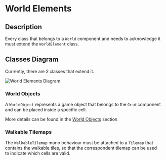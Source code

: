 # World Elements

## Description

Every class that belongs to a `World` component and needs to acknowledge it must extend the `WorldElement` class.

## Classes Diagram

Currently, there are 2 classes that extend it.

![World Elements Diagram](../images/WorldElementsDiagram.png)

### World Objects

A `WorldObject` represents a game object that belongs to the `Grid` component and can be placed inside a specific cell.

More details can be found in the [World Objects](./WorldObjects.md) section.

### Walkable Tilemaps

The `WalkableTilemap` mono behaviour must be attached to a `Tilemap` that contains the walkable tiles, so that the correspondent tilemap can be used to indicate which cells are valid.
